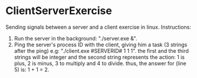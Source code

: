 # ClientServerExercise
 Sending signals between a server and a client exercise in linux.
 Instructions:
 1. Run the server in the background: "./server.exe &".
 2. Ping the server's process ID with the client, giving him a task (3 strings after the ping) e.g: "./client.exe #SERVERID# 1 1 1".
the first and the third strings will be integer and the second string represents the action: 1 is plus, 2 is minus, 3 to multiply and 4 to divide.
thus, the answer for (line 5) is: 1 + 1 = 2.
